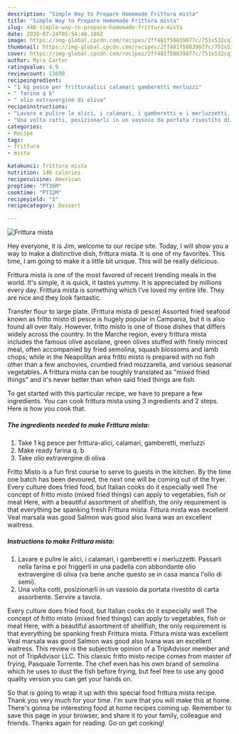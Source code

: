 ```yaml
---
description: "Simple Way to Prepare Homemade Frittura mista"
title: "Simple Way to Prepare Homemade Frittura mista"
slug: 448-simple-way-to-prepare-homemade-frittura-mista
date: 2020-07-24T05:54:48.186Z
image: https://img-global.cpcdn.com/recipes/2ff481f50839077c/751x532cq70/frittura-mista-recipe-main-photo.jpg
thumbnail: https://img-global.cpcdn.com/recipes/2ff481f50839077c/751x532cq70/frittura-mista-recipe-main-photo.jpg
cover: https://img-global.cpcdn.com/recipes/2ff481f50839077c/751x532cq70/frittura-mista-recipe-main-photo.jpg
author: Myra Carter
ratingvalue: 4.9
reviewcount: 13690
recipeingredient:
- "1 kg pesce per fritturaalici calamari gamberetti merluzzi"
- " farina q b"
- " olio extravergine di oliva"
recipeinstructions:
- "Lavare e pulire le alici, i calamari, i gamberetti e i merluzzetti. Passarli nella farina e poi friggerli in una padella con abbondante olio extravergine di oliva (va bene anche questo se in casa manca l&#39;olio di semi)."
- "Una volta cotti, posizionarli in un vassoio da portata rivestito di carta assorbente. Servire a tavola."
categories:
- Recipe
tags:
- frittura
- mista

katakunci: frittura mista 
nutrition: 146 calories
recipecuisine: American
preptime: "PT36M"
cooktime: "PT32M"
recipeyield: "3"
recipecategory: Dessert

---
```



![Frittura mista](https://img-global.cpcdn.com/recipes/2ff481f50839077c/751x532cq70/frittura-mista-recipe-main-photo.jpg)

Hey everyone, it is Jim, welcome to our recipe site. Today, I will show you a way to make a distinctive dish, frittura mista. It is one of my favorites. This time, I am going to make it a little bit unique. This will be really delicious.

Frittura mista is one of the most favored of recent trending meals in the world. It's simple, it is quick, it tastes yummy. It is appreciated by millions every day. Frittura mista is something which I've loved my entire life. They are nice and they look fantastic.

Transfer flour to large plate. (Frittura mista di pesce) Assorted fried seafood known as fritto misto di pesce is hugely popular in Campania, but it is also found all over Italy. However, fritto misto is one of those dishes that differs widely across the country. In the Marche region, every frittura mista includes the famous olive ascolane, green olives stuffed with finely minced meat, often accompanied by fried semolina, squash blossoms and lamb chops; while in the Neapolitan area fritto misto is prepared with no fish other than a few anchovies, crumbed fried mozzarella, and various seasonal vegetables. A frittura mista can be roughly translated as &#34;mixed fried things&#34; and it&#39;s never better than when said fried things are fish.


To get started with this particular recipe, we have to prepare a few ingredients. You can cook frittura mista using 3 ingredients and 2 steps. Here is how you cook that.

<!--inarticleads1-->

##### The ingredients needed to make Frittura mista:

1. Take 1 kg pesce per frittura-alici, calamari, gamberetti, merluzzi
1. Make ready  farina q. b
1. Take  olio extravergine di oliva


Fritto Misto is a fun first course to serve to guests in the kitchen. By the time one batch has been devoured, the next one will be coming out of the fryer. Every culture does fried food, but Italian cooks do it especially well The concept of fritto misto (mixed fried things) can apply to vegetables, fish or meat Here, with a beautiful assortment of shellfish, the only requirement is that everything be spanking fresh Frittura mista. Fittura mista was excellent Veal marsala was good Salmon was good also Ivana was an excellent waitress. 

<!--inarticleads2-->

##### Instructions to make Frittura mista:

1. Lavare e pulire le alici, i calamari, i gamberetti e i merluzzetti. Passarli nella farina e poi friggerli in una padella con abbondante olio extravergine di oliva (va bene anche questo se in casa manca l&#39;olio di semi).
1. Una volta cotti, posizionarli in un vassoio da portata rivestito di carta assorbente. Servire a tavola.


Every culture does fried food, but Italian cooks do it especially well The concept of fritto misto (mixed fried things) can apply to vegetables, fish or meat Here, with a beautiful assortment of shellfish, the only requirement is that everything be spanking fresh Frittura mista. Fittura mista was excellent Veal marsala was good Salmon was good also Ivana was an excellent waitress. This review is the subjective opinion of a TripAdvisor member and not of TripAdvisor LLC. This classic fritto misto recipe comes from master of frying, Pasquale Torrente. The chef even has his own brand of semolina which he uses to dust the fish before frying, but feel free to use any good quality version you can get your hands on. 

So that is going to wrap it up with this special food frittura mista recipe. Thank you very much for your time. I'm sure that you will make this at home. There's gonna be interesting food at home recipes coming up. Remember to save this page in your browser, and share it to your family, colleague and friends. Thanks again for reading. Go on get cooking!
